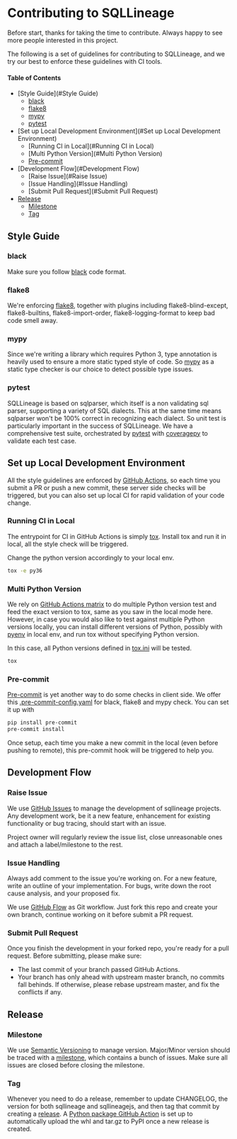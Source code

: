 # Contributing to SQLLineage

Before start, thanks for taking the time to contribute. Always happy to see more people interested in 
this project.

The following is a set of guidelines for contributing to SQLLineage, and we try our best to enforce these guidelines
with CI tools. 

#### Table of Contents
  * [Style Guide](#Style Guide)
    - [black](#black)
    - [flake8](#flake8)
    - [mypy](#mypy)
    - [pytest](#pytest)
  * [Set up Local Development Environment](#Set up Local Development Environment)
    - [Running CI in Local](#Running CI in Local)
    - [Multi Python Version](#Multi Python Version)
    - [Pre-commit](#pre-commit)
  * [Development Flow](#Development Flow)
    - [Raise Issue](#Raise Issue)
    - [Issue Handling](#Issue Handling)
    - [Submit Pull Request](#Submit Pull Request)
  * [Release](#Release)
    - [Milestone](#Milestone)
    - [Tag](#Tag)

## Style Guide

### black
Make sure you follow [black](https://github.com/psf/black) code format.

### flake8
We're enforcing [flake8](https://gitlab.com/pycqa/flake8), together with plugins including flake8-blind-except, 
flake8-builtins, flake8-import-order, flake8-logging-format to keep bad code smell away.

### mypy
Since we're writing a library which requires Python 3, type annotation is heavily used to ensure a more static typed
style of code. So [mypy](https://github.com/python/mypy) as a static type checker is our choice to detect possible 
type issues.

### pytest
SQLLineage is based on sqlparser, which itself is a non validating sql parser, supporting a variety of SQL dialects. 
This at the same time means sqlparser won't be 100% correct in recognizing each dialect. So unit test is particularly
important in the success of SQLLineage. We have a comprehensive test suite, orchestrated by 
[pytest](https://github.com/pytest-dev/pytest) with [coveragepy](https://github.com/nedbat/coveragepy) to validate 
each test case.

## Set up Local Development Environment
All the style guidelines are enforced by [GitHub Actions](https://github.com/reata/sqllineage/actions), so each time you 
submit a PR or push a new commit, these server side checks will be triggered, but you can also set up local CI for 
rapid validation of your code change.

### Running CI in Local
The entrypoint for CI in GitHub Actions is simply [tox](https://github.com/tox-dev/tox). Install tox and run it in local, 
all the style check will be triggered.

Change the python version accordingly to your local env.
```bash
tox -e py36
```

### Multi Python Version
We rely on [GitHub Actions matrix](https://github.com/reata/sqllineage/blob/master/.github/workflows/python-package.yml) 
to do multiple Python version test and feed the exact version to tox, same as you saw in the local mode here. 
However, in case you would also like to test against multiple Python versions locally, you can install different 
versions of Python, possibly with [pyenv](https://github.com/pyenv/pyenv) in local env,
and run tox without specifying Python version.

In this case, all Python versions defined in [tox.ini](https://github.com/reata/sqllineage/blob/master/tox.ini) will 
be tested.
```bash
tox
```

### Pre-commit
[Pre-commit](https://github.com/pre-commit/pre-commit) is yet another way to do some checks in client side. We offer
this [.pre-commit-config.yaml](https://github.com/reata/sqllineage/blob/master/.pre-commit-config.yaml) for black, flake8
and mypy check. You can set it up with
```bash
pip install pre-commit
pre-commit install
```
Once setup, each time you make a new commit in the local (even before pushing to remote), this pre-commit hook will be 
triggered to help you.

## Development Flow

### Raise Issue
We use [GitHub Issues](https://github.com/reata/sqllineage/issues) to manage the development of sqllineage projects. 
Any development work, be it a new feature, enhancement for existing functionality or bug tracing, should start with an 
issue.

Project owner will regularly review the issue list, close unreasonable ones and attach a label/milestone to the rest.

### Issue Handling
Always add comment to the issue you're working on. For a new feature, write an outline of your implementation. For bugs,
write down the root cause analysis, and your proposed fix. 

We use [GitHub Flow](https://guides.github.com/introduction/flow/) as Git workflow. Just fork this repo and create your
own branch, continue working on it before submit a PR request.

### Submit Pull Request
Once you finish the development in your forked repo, you're ready for a pull request. Before submitting, please make sure:

- The last commit of your branch passed GitHub Actions.
- Your branch has only ahead with upstream master branch, no commits fall behinds. If otherwise, please rebase upstream 
  master, and fix the conflicts if any.
  
## Release

### Milestone
We use [Semantic Versioning](https://semver.org/) to manage version. Major/Minor version should be traced with a 
[milestone](https://github.com/reata/sqllineage/milestones), which contains a bunch of issues. Make sure all issues are
closed before closing the milestone.

### Tag

Whenever you need to do a release, remember to update CHANGELOG, the version for both sqllineage and sqllineagejs, and 
then tag that commit by creating a [release](https://github.com/reata/sqllineage/releases/new).
A [Python package GitHub Action](https://github.com/reata/sqllineage/blob/master/.github/workflows/python-package.yml) 
is set up to automatically upload the whl and tar.gz to PyPI once a new release is created.
